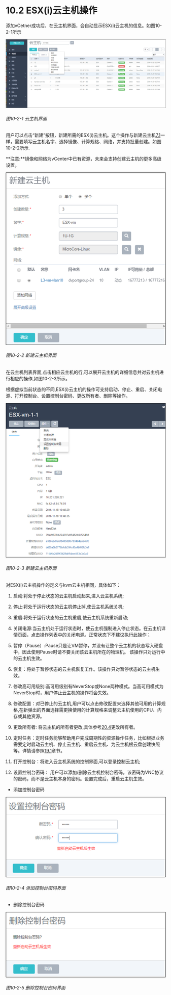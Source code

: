 # 10.2 ESX(i)云主机操作

添加vCetner成功后，在云主机界面，会自动显示ESX(i)云主机的信息。如图10-2-1所示

![png](../images/10-2-1.png "图10-2-1 云主机界面")

###### 图10-2-1 云主机界面

用户可以点击“新建”按钮，新建所需的ESX(i)云主机。这个操作与新建云主机[7.1](/VM/new-vm.md)一样，需要填写云主机名字、选择镜像、计算规格、网络，并支持批量创建。如图10-2-2所示.

**注意:**镜像和网络为vCenter中已有资源，未来会支持创建云主机的更多高级设置。

![png](../images/10-2-2.png    "图10-2-2 新建云主机界面")

###### 图10-2-2 新建云主机界面

在云主机列表界面,点击相应云主机的行,可以展开云主机的详细信息并对云主机进行相应的操作,如图10-2-3所示。

根据虚拟当前状态的不同,ESX(i)云主机的操作可支持启动、停止、重启、关闭电源、打开控制台、设置控制台密码、更改所有者、删除等操作。

![png](../images/10-2-3.png "图10-2-3 新建云主机界面")

###### 图10-2-3 新建云主机界面

对ESX(i)云主机操作的定义与kvm云主机相同，具体如下：

1. 启动:将处于停止状态的云主机启动起来,进入云主机系统;

2. 停止:将处于运行状态的云主机停止掉,使云主机系统关机;

3. 重启:将处于运行状态的云主机重启,使云主机系统重新启动;

4. 关闭电源:当云主机处于运行状态时，使云主机强制进入停止状态。在云主机详情页面，点击操作列表中的关闭电源。正常状态下不建议执行此操作；

5. 暂停（Pause）:Pause只是让VM暂停，并没有让整个云主机的状态写入硬盘中，因此使用Pause时请不要关闭该云主机所在的物理机。 该操作只对运行中的云主机生效。

6. 恢复：将处于暂停状态的云主机恢复工作。该操作只对暂停状态的云主机生效。

7. 修改高可用级别:高可用级别有NeverStop或None两种模式。当高可用模式为NeverStop时，用户停止云主机的操作将会失效。

8. 修改配置：对已停止的云主机,用户可以点击修改配置来选择其他可用的计算规格,在新弹出的界面选择需更换使用的计算规格来调整云主机使用的CPU、内存或其他资源。

9. 更改所有者: 将云主机的所有者更改,具体参考[20.4](/User-MN/change-owner.md)更改所有者。

10. 定时任务：定时任务能够帮助用户完成周期性的资源操作任务，比如根据业务需要定时启动云主机、停止云主机、重启云主机、为云主机根云盘创建快照等。详情请参照[19.1](/Schedule/vm-schedule.md)章节。

11. 打开控制台：将进入云主机系统的控制界面,可以登录控制云主机;

12. 设置控制台密码：
用户可以添加\/删除云主机控制台密码，该密码为VNC协议的密码，而不是云主机本身的密码。设置完成后，重启云主机生效。

* 添加控制台密码

![png](../images/10-2-4.png "图10-2-4 添加控制台密码界面")

###### 图10-2-4 添加控制台密码界面

* 删除控制台密码

![png](../images/10-2-5.png "图10-2-5 删除控制台密码界面")

###### 图10-2-5 删除控制台密码界面